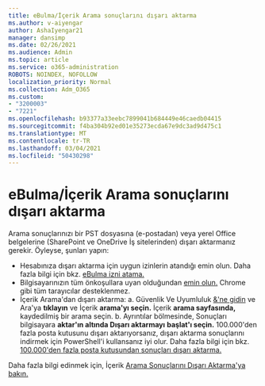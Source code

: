 ```yaml
---
title: eBulma/İçerik Arama sonuçlarını dışarı aktarma
ms.author: v-aiyengar
author: AshaIyengar21
manager: dansimp
ms.date: 02/26/2021
ms.audience: Admin
ms.topic: article
ms.service: o365-administration
ROBOTS: NOINDEX, NOFOLLOW
localization_priority: Normal
ms.collection: Adm_O365
ms.custom:
- "3200003"
- "7221"
ms.openlocfilehash: b93377a33eebc7899041b684449e46caedb04415
ms.sourcegitcommit: f4ba304b92ed01e35273ecda67e9dc3ad9d475c1
ms.translationtype: MT
ms.contentlocale: tr-TR
ms.lasthandoff: 03/04/2021
ms.locfileid: "50430298"
---
```

# <a name="export-ediscoverycontent-search-results"></a>eBulma/İçerik Arama sonuçlarını dışarı aktarma

Arama sonuçlarınızı bir PST dosyasına (e-postadan) veya yerel Office belgelerine (SharePoint ve OneDrive İş sitelerinden) dışarı aktarmanız gerekir. Öyleyse, şunları yapın:

- Hesabınıza dışarı aktarma için uygun izinlerin atandığı emin olun. Daha fazla bilgi için bkz. [eBulma izni atama.](https://go.microsoft.com/fwlink/?linkid=2102406)
- Bilgisayarınızın tüm önkoşullara uyan olduğundan [emin olun.](https://docs.microsoft.com/office365/securitycompliance/export-search-results#before-you-begin) Chrome gibi tüm tarayıcılar desteklenmez.
- İçerik Arama'dan dışarı aktarma: a. Güvenlik Ve Uyumluluk [&'ne gidin](https://protection.office.com/contentsearch) ve Ara'ya **tıklayın** ve İçerik **arama'yı seçin.** İçerik **arama sayfasında,** kaydedilmiş bir arama seçin.
    b. Ayrıntılar bölmesinde, Sonuçları bilgisayara **aktar'ın altında Dışarı aktarmayı** **başlat'ı seçin.** 100.000'den fazla posta kutusunu dışarı aktarıyorsanız, dışarı aktarma sonuçlarını indirmek için PowerShell'i kullansanız iyi olur. Daha fazla bilgi için bkz. [100.000'den fazla posta kutusundan sonuçları dışarı aktarma.](https://go.microsoft.com/fwlink/?linkid=2143861)

Daha fazla bilgi edinmek için, İçerik [Arama Sonuçlarını Dışarı Aktarma'ya bakın.](https://go.microsoft.com/fwlink/?linkid=2102118)